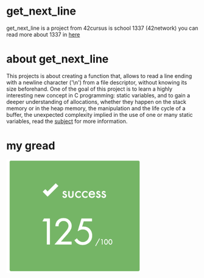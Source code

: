 # get_next_line
get_next_line is a project from 42cursus is school 1337 (42network) you can read more about 1337 in [here](https://www.1337.ma/en/)
# about get_next_line 
This projects is about creating a function that, allows to read a line ending
with a newline character ('\\n') from a file descriptor, without knowing its
size beforehand. One of the goal of this project is to learn a highly
interesting new concept in C programming: static variables, and to gain a deeper
understanding of allocations, whether they happen on the stack memory or in the
heap memory, the manipulation and the life cycle of a buffer, the unexpected
complexity implied in the use of one or many static variables,
read the [subject](en.subject.pdf) for more information.
# my gread
<img src="readme/my gread.png" width="350" />
